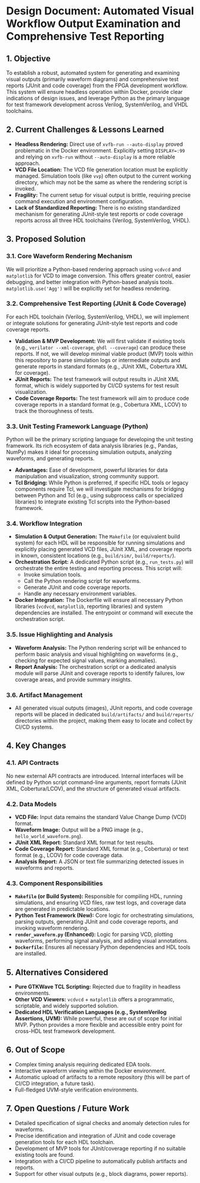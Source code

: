 # Design Document: Automated Visual Workflow Output Examination and Comprehensive Test Reporting

## 1. Objective

To establish a robust, automated system for generating and examining visual outputs (primarily waveform diagrams) and comprehensive test reports (JUnit and code coverage) from the FPGA development workflow. This system will ensure headless operation within Docker, provide clear indications of design issues, and leverage Python as the primary language for test framework development across Verilog, SystemVerilog, and VHDL toolchains.

## 2. Current Challenges & Lessons Learned

* **Headless Rendering:** Direct use of `xvfb-run --auto-display` proved problematic in the Docker environment. Explicitly setting `DISPLAY=:99` and relying on `xvfb-run` without `--auto-display` is a more reliable approach.
* **VCD File Location:** The VCD file generation location must be explicitly managed. Simulation tools (like `vvp`) often output to the current working directory, which may not be the same as where the rendering script is invoked.
* **Fragility:** The current setup for visual output is brittle, requiring precise command execution and environment configuration.
* **Lack of Standardized Reporting:** There is no existing standardized mechanism for generating JUnit-style test reports or code coverage reports across all three HDL toolchains (Verilog, SystemVerilog, VHDL).

## 3. Proposed Solution

### **3.1. Core Waveform Rendering Mechanism**

We will prioritize a Python-based rendering approach using `vcdvcd` and `matplotlib` for VCD to image conversion. This offers greater control, easier debugging, and better integration with Python-based analysis tools. `matplotlib.use('Agg')` will be explicitly set for headless rendering.

### **3.2. Comprehensive Test Reporting (JUnit & Code Coverage)**

For each HDL toolchain (Verilog, SystemVerilog, VHDL), we will implement or integrate solutions for generating JUnit-style test reports and code coverage reports.

* **Validation & MVP Development:** We will first validate if existing tools (e.g., `verilator --xml-coverage`, `ghdl --coverage`) can produce these reports. If not, we will develop minimal viable product (MVP) tools within this repository to parse simulation logs or intermediate outputs and generate reports in standard formats (e.g., JUnit XML, Cobertura XML for coverage).
* **JUnit Reports:** The test framework will output results in JUnit XML format, which is widely supported by CI/CD systems for test result visualization.
* **Code Coverage Reports:** The test framework will aim to produce code coverage reports in a standard format (e.g., Cobertura XML, LCOV) to track the thoroughness of tests.

### **3.3. Unit Testing Framework Language (Python)**

Python will be the primary scripting language for developing the unit testing framework. Its rich ecosystem of data analysis libraries (e.g., Pandas, NumPy) makes it ideal for processing simulation outputs, analyzing waveforms, and generating reports.

* **Advantages:** Ease of development, powerful libraries for data manipulation and visualization, strong community support.
* **Tcl Bridging:** While Python is preferred, if specific HDL tools or legacy components require Tcl, we will investigate mechanisms for bridging between Python and Tcl (e.g., using subprocess calls or specialized libraries) to integrate existing Tcl scripts into the Python-based framework.

### **3.4. Workflow Integration**

* **Simulation & Output Generation:** The `Makefile` (or equivalent build system) for each HDL will be responsible for running simulations and explicitly placing generated VCD files, JUnit XML, and coverage reports in known, consistent locations (e.g., `build/sim/`, `build/reports/`).
* **Orchestration Script:** A dedicated Python script (e.g., `run_tests.py`) will orchestrate the entire testing and reporting process. This script will:
  * Invoke simulation tools.
  * Call the Python rendering script for waveforms.
  * Generate JUnit and code coverage reports.
  * Handle any necessary environment variables.
* **Docker Integration:** The Dockerfile will ensure all necessary Python libraries (`vcdvcd`, `matplotlib`, reporting libraries) and system dependencies are installed. The entrypoint or command will execute the orchestration script.

### **3.5. Issue Highlighting and Analysis**

* **Waveform Analysis:** The Python rendering script will be enhanced to perform basic analysis and visual highlighting on waveforms (e.g., checking for expected signal values, marking anomalies).
* **Report Analysis:** The orchestration script or a dedicated analysis module will parse JUnit and coverage reports to identify failures, low coverage areas, and provide summary insights.

### **3.6. Artifact Management**

* All generated visual outputs (images), JUnit reports, and code coverage reports will be placed in dedicated `build/artifacts/` and `build/reports/` directories within the project, making them easy to locate and collect by CI/CD systems.

## 4. Key Changes

### **4.1. API Contracts**

No new external API contracts are introduced. Internal interfaces will be defined by Python script command-line arguments, report formats (JUnit XML, Cobertura/LCOV), and the structure of generated visual artifacts.

### **4.2. Data Models**

* **VCD File:** Input data remains the standard Value Change Dump (VCD) format.
* **Waveform Image:** Output will be a PNG image (e.g., `hello_world_waveform.png`).
* **JUnit XML Report:** Standard XML format for test results.
* **Code Coverage Report:** Standard XML format (e.g., Cobertura) or text format (e.g., LCOV) for code coverage data.
* **Analysis Report:** A JSON or text file summarizing detected issues in waveforms and reports.

### **4.3. Component Responsibilities**

* **`Makefile` (or Build System):** Responsible for compiling HDL, running simulations, and ensuring VCD files, raw test logs, and coverage data are generated in predictable locations.
* **Python Test Framework (New):** Core logic for orchestrating simulations, parsing outputs, generating JUnit and code coverage reports, and invoking waveform rendering.
* **`render_waveform.py` (Enhanced):** Logic for parsing VCD, plotting waveforms, performing signal analysis, and adding visual annotations.
* **`Dockerfile`:** Ensures all necessary Python dependencies and HDL tools are installed.

## 5. Alternatives Considered

* **Pure GTKWave TCL Scripting:** Rejected due to fragility in headless environments.
* **Other VCD Viewers:** `vcdvcd` + `matplotlib` offers a programmatic, scriptable, and widely supported solution.
* **Dedicated HDL Verification Languages (e.g., SystemVerilog Assertions, UVM):** While powerful, these are out of scope for initial MVP. Python provides a more flexible and accessible entry point for cross-HDL test framework development.

## 6. Out of Scope

* Complex timing analysis requiring dedicated EDA tools.
* Interactive waveform viewing within the Docker environment.
* Automatic upload of artifacts to a remote repository (this will be part of CI/CD integration, a future task).
* Full-fledged UVM-style verification environments.

## 7. Open Questions / Future Work

* Detailed specification of signal checks and anomaly detection rules for waveforms.
* Precise identification and integration of JUnit and code coverage generation tools for each HDL toolchain.
* Development of MVP tools for JUnit/coverage reporting if no suitable existing tools are found.
* Integration with a CI/CD pipeline to automatically publish artifacts and reports.
* Support for other visual outputs (e.g., block diagrams, power reports).
